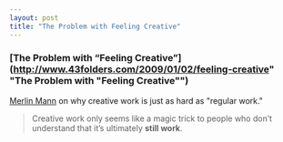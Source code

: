 ```yaml
---
layout: post
title: "The Problem with Feeling Creative"
---
```


### [The Problem with “Feeling Creative”](http://www.43folders.com/2009/01/02/feeling-creative" "The Problem with "Feeling Creative"")


[Merlin Mann](http://merlinmann.com "Merlin Mann") on why creative work is just as hard as "regular work."

> Creative work only seems like a magic trick to people who don’t understand that it’s ultimately **still work**.